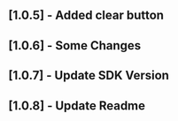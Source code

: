 ## [1.0.5] - Added clear button
## [1.0.6] - Some Changes
## [1.0.7] - Update SDK Version
## [1.0.8] - Update Readme
